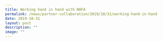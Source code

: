 ```yaml
---
title: Working hand in hand with NAFA
permalink: /news/partner-collaboration/2019/10/31/working-hand-in-hand-with-nafa/
date: 2019-10-31
layout: post
description: ""
image: ""
---
```

